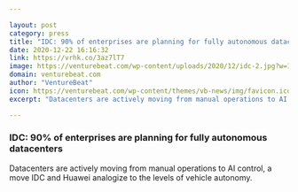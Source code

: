 ```yaml
---

layout: post
category: press
title: "IDC: 90% of enterprises are planning for fully autonomous datacenters"
date: 2020-12-22 16:16:32
link: https://vrhk.co/3az7lT7
image: https://venturebeat.com/wp-content/uploads/2020/12/idc-2.jpg?w=1200&strip=all
domain: venturebeat.com
author: "VentureBeat"
icon: https://venturebeat.com/wp-content/themes/vb-news/img/favicon.ico
excerpt: "Datacenters are actively moving from manual operations to AI control, a move IDC and Huawei analogize to the levels of vehicle autonomy."

---
```


### IDC: 90% of enterprises are planning for fully autonomous datacenters

Datacenters are actively moving from manual operations to AI control, a move IDC and Huawei analogize to the levels of vehicle autonomy.